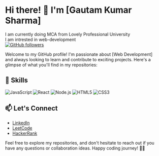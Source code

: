 <!--### Hi there 👋

<!-- **itssharmajee/itssharmajee** is a ✨ _special_ ✨ repository because its `README.md` (this file) appears on your GitHub profile.

Here are some ideas to get you started:

- 🔭 I’m currently working on ...
- 🌱 I’m currently learning ...
- 👯 I’m looking to collaborate on ...
- 🤔 I’m looking for help with ...
- 💬 Ask me about ...
- 📫 How to reach me: ...
- 😄 Pronouns: ...
- ⚡ Fun fact: ...
-->
<!--I am currently doing MCA from Lovely Professional University 
<br>
I am intrested in web-development
<br>
I am looking to collaborate on 
-->
# Hi there! 👋 I'm [Gautam Kumar Sharma]
I am currently doing MCA from Lovely Professional University 
<br>
I am intrested in web-development
<br>
[![GitHub followers](https://img.shields.io/github/followers/yourusername?label=Follow&style=social)](https://github.com/itssharmajee)
<!--[![Twitter Follow](https://img.shields.io/twitter/follow/yourhandle?style=social)](https://twitter.com/yourhandle)-->

Welcome to my GitHub profile! I'm passionate about [Web Development] and always looking to learn and contribute to exciting projects. Here's a glimpse of what you'll find in my repositories:

## 🔧 Skills 

<!--![Python](https://img.shields.io/badge/Python-%2314354C.svg?style=flat&logo=python&logoColor=white)-->
![JavaScript](https://img.shields.io/badge/JavaScript-%23323330.svg?style=flat&logo=javascript&logoColor=%23F7DF1E)
![React](https://img.shields.io/badge/React-%2320232A.svg?style=flat&logo=react&logoColor=%2361DAFB)
![Node.js](https://img.shields.io/badge/Node.js-%2343853D.svg?style=flat&logo=node.js&logoColor=white)
![HTML5](https://img.shields.io/badge/HTML5-%23E34F26.svg?style=flat&logo=html5&logoColor=white)
![CSS3](https://img.shields.io/badge/CSS3-%231572B6.svg?style=flat&logo=css3&logoColor=white)

<!--## 🚀 My Projects

### [Amazon Clone]()
Description of the project. Highlight key features, technologies used, and any notable achievements.

### [Project Name 2](link-to-repository)
Description of the project. Highlight key features, technologies used, and any notable achievements.

## 📈 GitHub Stats

[![Your GitHub stats](https://github-readme-stats.vercel.app/api?username=yourusername&show_icons=true&theme=radical)](https://github.com/anuraghazra/github-readme-stats)
-->
## 📫 Let's Connect

- [LinkedIn](www.linkedin.com/in/gautam-kumar-sharma-39314424a)
- [LeetCode](https://leetcode.com/itssharmajee/)
- [HackerRank](https://www.hackerrank.com/profile/sgautamkumar71)
<!--- [Portfolio](https://yourportfolio.com)-->

Feel free to explore my repositories, and don't hesitate to reach out if you have any questions or collaboration ideas. Happy coding journey! 👨‍💻
